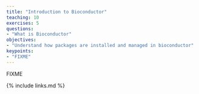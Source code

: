 ```yaml
---
title: "Introduction to Bioconductor"
teaching: 10
exercises: 5
questions:
- "What is Bioconductor"
objectives:
- "Understand how packages are installed and managed in bioconductor"
keypoints:
- "FIXME"
---
```

FIXME

{% include links.md %}
